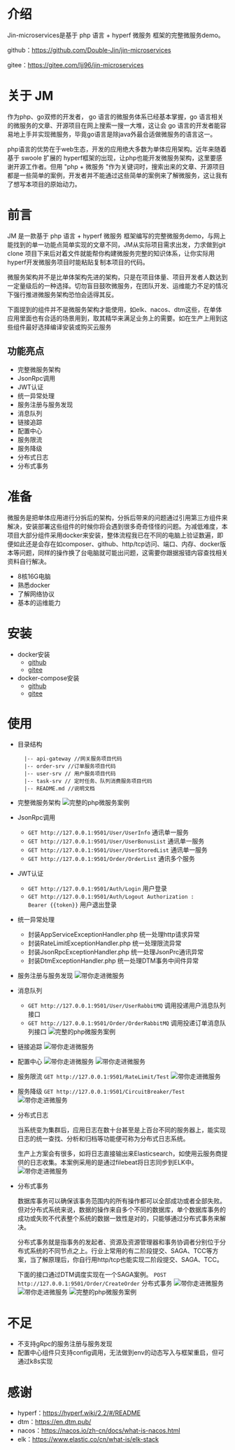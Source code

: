 # 介绍

Jin-microservices是基于 php 语言 + hyperf 微服务 框架的完整微服务demo。

github：https://github.com/Double-Jin/jin-microservices

gitee：https://gitee.com/ljj96/jin-microservices

# 关于 JM

作为php、go双修的开发者， go 语言的微服务体系已经基本掌握，go 语言相关的微服务的文章、开源项目在网上搜索一搜一大堆，这让会 go 语言的开发者能容易地上手并实现微服务，毕竟go语言是除java外最合适做微服务的语言这一。

php语言的优势在于web生态，开发的应用绝大多数为单体应用架构。近年来随着基于 swoole 扩展的 hyperf框架的出现，让php也能开发微服务架构，这里要感谢开源工作者。但用 "php + 微服务 "作为关键词时，搜索出来的文章、开源项目都是一些简单的案例，开发者并不能通过这些简单的案例来了解微服务，这让我有了想写本项目的原始动力。

# 前言

JM 是一款基于 php 语言 + hyperf 微服务 框架编写的完整微服务demo，与网上能找到的单一功能点简单实现的文章不同，JM从实际项目需求出发，力求做到git clone 项目下来后对着文件就能帮你构建微服务完整的知识体系，让你实际用hyperf开发微服务项目时能粘贴复制本项目的代码。

微服务架构并不是比单体架构先进的架构，只是在项目体量、项目开发者人数达到一定量级后的一种选择。切勿盲目鼓吹微服务，在团队开发、运维能力不足的情况下强行推进微服务架构恐怕会适得其反。

下面提到的组件并不是微服务架构才能使用，如elk、nacos、dtm这些，在单体应用里面也有合适的场景用到，取其精华来满足业务上的需要。如在生产上用到这些组件最好选择编译安装或购买云服务

## 功能亮点

* 完整微服务架构
* JsonRpc调用
* JWT认证
* 统一异常处理
* 服务注册与服务发现
* 消息队列
* 链接追踪
* 配置中心
* 服务限流
* 服务降级
* 分布式日志
* 分布式事务

# 准备
微服务是把单体应用进行分拆后的架构，分拆后带来的问题通过引用第三方组件来解决，安装部署这些组件的时候你将会遇到很多奇奇怪怪的问题。为减低难度，本项目大部分组件采用docker来安装，整体流程我已在不同的电脑上验证数遍，即便如此还是会存在如composer、github、http/tcp访问、端口、内存、docker版本等问题，同样的操作换了台电脑就可能出问题，这需要你跟据报错内容查找相关资料自行解决。

- 8核16G电脑
- 熟悉docker
- 了解网络协议
- 基本的运维能力

# 安装

- docker安装
  - [github](https://github.com/Double-Jin/jin-microservices/blob/main/DEPLOY_ONE.md)
  - [gitee](https://gitee.com/ljj96/jin-microservices/blob/main/DEPLOY_ONE.md)
- docker-compose安装
  - [github](https://github.com/Double-Jin/jin-microservices/blob/main/DEPLOY_TWO.md)
  - [gitee](https://gitee.com/ljj96/jin-microservices/blob/main/DEPLOY_TWO.md)

# 使用

* 目录结构
  ```
    |-- api-gateway //网关服务项目代码 
    |-- order-srv //订单服务项目代码
    |-- user-srv // 用户服务项目代码
    |-- task-srv // 定时任务、队列消费服务项目代码
    |-- README.md //说明文档
  ```

* 完整微服务架构
  ![完整的php微服务案例](https://cdn.learnku.com/uploads/images/202206/15/36324/zfxnraiUJx.png!large)

* JsonRpc调用
  - `GET http://127.0.0.1:9501/User/UserInfo` 通讯单一服务
  - `GET http://127.0.0.1:9501/User/UserBonusList` 通讯单一服务
  - `GET http://127.0.0.1:9501/User/UserStoredList` 通讯单一服务
  - `GET http://127.0.0.1:9501/Order/OrderList` 通讯多个服务

* JWT认证
  - `GET http://127.0.0.1:9501/Auth/Login` 用户登录
  - `GET http://127.0.0.1:9501/Auth/Logout
    Authorization : 	Bearer {{token}}` 用户退出登录
    
* 统一异常处理
  - 封装AppServiceExceptionHandler.php 统一处理http请求异常
  - 封装RateLimitExceptionHandler.php 统一处理限流异常
  - 封装JsonRpcExceptionHandler.php 统一处理JsonPrc通讯异常
  - 封装DtmExceptionHandler.php 统一处理DTM事务中间件异常

* 服务注册与服务发现
  ![带你走进微服务](https://cdn.learnku.com/uploads/images/202205/31/36324/03VknWhiB6.png!large)

* 消息队列
  - `GET http://127.0.0.1:9501/User/UserRabbitMQ` 调用投递用户消息队列接口
  - `GET http://127.0.0.1:9501/Order/OrderRabbitMQ` 调用投递订单消息队列接口
  ![完整的php微服务案例](https://cdn.learnku.com/uploads/images/202206/15/36324/0BU5P5RHTL.jpeg!large)
  
* 链接追踪
  ![带你走进微服务](https://cdn.learnku.com/uploads/images/202205/31/36324/PaiIwXUVrr.png!large)

* 配置中心
  ![带你走进微服务](https://cdn.learnku.com/uploads/images/202205/31/36324/SfiKibJ55r.png!large)
  ![带你走进微服务](https://cdn.learnku.com/uploads/images/202205/31/36324/K4Zf5zlBhq.png!large)

* 服务限流
  `GET http://127.0.0.1:9501/RateLimit/Test`
  ![带你走进微服务](https://cdn.learnku.com/uploads/images/202205/31/36324/QpZmGG31WD.png!large)

* 服务降级
  `GET http://127.0.0.1:9501/CircuitBreaker/Test`
  ![带你走进微服务](https://cdn.learnku.com/uploads/images/202205/31/36324/bpVBwAgOKl.png!large)

* 分布式日志
  
  当系统变为集群后，应用日志在数十台甚至是上百台不同的服务器上，能实现日志的统一查找、分析和归档等功能便可称为分布式日志系统。
  
  生产上方案会有很多，如将日志直接输出来Elasticsearch，如使用云服务商提供的日志收集。本案例采用的是通过filebeat将日志同步到ELK中。
  ![带你走进微服务](https://cdn.learnku.com/uploads/images/202205/31/36324/qFqXMfcYu2.png!large)


* 分布式事务
  
  数据库事务可以确保该事务范围内的所有操作都可以全部成功或者全部失败。但对分布式系统来说，数据的操作来自多个不同的数据库，单个数据库事务的成功或失败不代表整个系统的数据一致性是对的，只能够通过分布式事务来解决。
  
  分布式事务就是指事务的发起者、资源及资源管理器和事务协调者分别位于分布式系统的不同节点之上。行业上常用的有二阶段提交、SAGA、TCC等方案，当了解原理后，你自行用http/tcp也能实现二阶段提交、SAGA、TCC。
  
  下面的接口通过DTM调度实现在一个SAGA案例。
  `POST http://127.0.0.1:9501/Order/CreateOrder` 分布式事务
  ![带你走进微服务](https://cdn.learnku.com/uploads/images/202205/31/36324/7tiJcnKiXi.png!large)
  ![带你走进微服务](https://cdn.learnku.com/uploads/images/202205/31/36324/a5v6AdYVT2.png!large)
  ![完整的php微服务案例](https://cdn.learnku.com/uploads/images/202206/15/36324/txAseIwfVr.png!large)
  
# 不足
* 不支持gRpc的服务注册与服务发现
* 配置中心组件只支持config调用，无法做到env的动态写入与框架重启，但可通过k8s实现

# 感谢
- hyperf：https://hyperf.wiki/2.2/#/README
- dtm：https://en.dtm.pub/
- nacos：https://nacos.io/zh-cn/docs/what-is-nacos.html
- elk：https://www.elastic.co/cn/what-is/elk-stack 